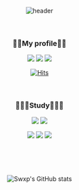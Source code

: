 <div align="center">

![header](https://capsule-render.vercel.app/api?type=Soft&color=ffffff&height=200&section=header&text=Swxp%20Github&fontColor=2f80ed&fontSize=60&fontAlignY=50&desc=Hello,world!&descSize=25&descAlign=63&descAlignY=65)


ㅤ

### 🙋🏿My profile🙋🏿

<a href="https://www.discord.com/users/666536299011768320"><img src="https://img.shields.io/badge/Discord-FFFFFF?style=flat&logo=Discord&logoColor=00000"/></a>
 <a href="https://www.instagram.com/k._.dh_714/"><img src="https://img.shields.io/badge/Instagram-FFFFFF?style=flat&logo=Instagram&logoColor=00000"/></a>
 <a href="https://github.com/Swxp714"><img src="https://img.shields.io/badge/Github-FFFFFF?style=flat&logo=Github&logoColor=000000"/></a>



[![Hits](https://hits.seeyoufarm.com/api/count/incr/badge.svg?url=https%3A%2F%2Fgithub.com%2FSwxp714&count_bg=%232F80ED&title_bg=%23000000&icon=github.svg&icon_color=%23FFFFFF&title=hits&edge_flat=false)](https://hits.seeyoufarm.com)

ㅤ

### 🧑🏿‍💻Study🧑🏿‍💻

<img src="https://img.shields.io/badge/Visual Studio-FFFFFF?style=flat&logo=Visual Studio&logoColor=5C2D91"/>
<img src="https://img.shields.io/badge/Visual Studio Code-FFFFFF?style=flat&logo=Visual Studio Code&logoColor=007ACC"/>

>
<img src="https://img.shields.io/badge/C-FFFFFF?style=flat&logo=C&logoColor=A8B9CC"/>
<img src="https://img.shields.io/badge/C sharp-FFFFFF?style=flat&logo=Csharp&logoColor=239120"/>
<img src="https://img.shields.io/badge/Unity-FFFFFF?style=flat&logo=Unity&logoColor=000000"/>

ㅤㅤ

ㅤ

![Swxp's GitHub stats](https://github-readme-stats.vercel.app/api?username=Swxp714&show_icons=true&bg_color=00000000&text_color=FFFFFF)